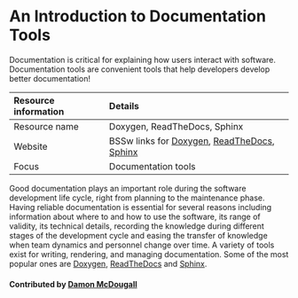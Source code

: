 # An Introduction to Documentation Tools

Documentation is critical for explaining how users interact with software. Documentation tools are convenient tools that help developers develop better documentation! 

Resource information | Details 
:--- | :--- 
Resource name |  Doxygen, ReadTheDocs, Sphinx
Website  |  BSSw links for [Doxygen](DocumentationTools.Doxygen.md), [ReadTheDocs](DocumentationTools.ReadTheDocs.md), [Sphinx](DocumentationTools.Sphinx.md)
Focus | Documentation tools

Good documentation plays an important role during the software development life cycle, right from planning to the maintenance phase. Having reliable documentation is essential for several reasons including information about where to and how to use the software, its range of validity, its technical details, recording the knowledge during different stages of the development cycle and easing the transfer of knowledge when team dynamics and personnel change over time.  A variety of tools exist for writing, rendering, and managing documentation. Some of the most popular ones are [Doxygen](DocumentationTools.Doxygen.md), [ReadTheDocs](DocumentationTools.ReadTheDocs.md) and [Sphinx](DocumentationTools.Sphinx.md).

#### Contributed by [Damon McDougall](https://github.com/dmcdougall)

<!---
Publish: yes
Categories: development
Topics: documentation
Tags: documentation
Level: 2
Prerequisites: [import from subresources]
Aggregate: base
--->
